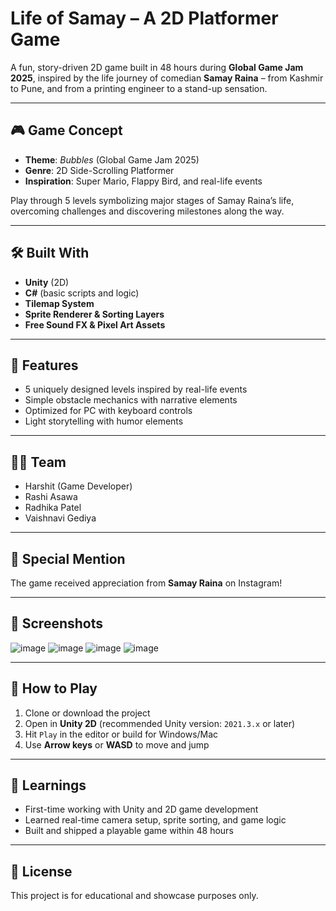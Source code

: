 # Life of Samay – A 2D Platformer Game

A fun, story-driven 2D game built in 48 hours during **Global Game Jam 2025**, inspired by the life journey of comedian **Samay Raina** – from Kashmir to Pune, and from a printing engineer to a stand-up sensation.

---

## 🎮 Game Concept

- **Theme**: *Bubbles* (Global Game Jam 2025)
- **Genre**: 2D Side-Scrolling Platformer
- **Inspiration**: Super Mario, Flappy Bird, and real-life events

Play through 5 levels symbolizing major stages of Samay Raina’s life, overcoming challenges and discovering milestones along the way.

---

## 🛠️ Built With

- **Unity** (2D)
- **C#** (basic scripts and logic)
- **Tilemap System**
- **Sprite Renderer & Sorting Layers**
- **Free Sound FX & Pixel Art Assets**

---

## 🚀 Features

- 5 uniquely designed levels inspired by real-life events  
- Simple obstacle mechanics with narrative elements  
- Optimized for PC with keyboard controls  
- Light storytelling with humor elements

---

## 👨‍💻 Team

- Harshit (Game Developer)  
- Rashi Asawa  
- Radhika Patel  
- Vaishnavi Gediya

---

## 💬 Special Mention

The game received appreciation from **Samay Raina** on Instagram!

---

## 📸 Screenshots

![image](https://github.com/user-attachments/assets/af638eca-c182-4fdb-8da4-c66df39b73b7)
![image](https://github.com/user-attachments/assets/9f75a528-dc02-43ab-a1e4-ec05b106bc49)
![image](https://github.com/user-attachments/assets/c07ce558-ae95-4a41-b620-60f02860fe8b)
![image](https://github.com/user-attachments/assets/4c2c3033-796f-46ce-9672-4c7f33969198)


---

## 📂 How to Play

1. Clone or download the project
2. Open in **Unity 2D** (recommended Unity version: `2021.3.x` or later)
3. Hit `Play` in the editor or build for Windows/Mac
4. Use **Arrow keys** or **WASD** to move and jump

---

## 🧠 Learnings

- First-time working with Unity and 2D game development  
- Learned real-time camera setup, sprite sorting, and game logic  
- Built and shipped a playable game within 48 hours

---

## 📜 License

This project is for educational and showcase purposes only.
